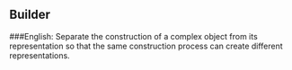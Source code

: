 ## Builder
###English:
Separate the construction of a complex object from its representation so that the same construction process can create different representations. 
